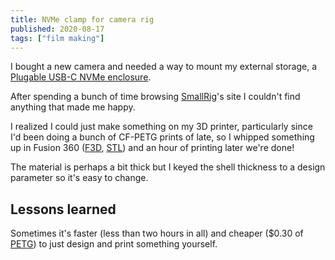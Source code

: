 ```yaml
---
title: NVMe clamp for camera rig
published: 2020-08-17
tags: ["film making"]
---
```


I bought a new camera and needed a way to mount my external storage, a [Plugable USB-C NVMe enclosure](https://plugable.com/products/usbc-nvme).

After spending a bunch of time browsing [SmallRig](https://smallrig.com)'s site I couldn't find anything that made me happy.

I realized I could just make something on my 3D printer, particularly since I'd been doing a bunch of CF-PETG prints of late,
so I whipped something up in Fusion 360 ([F3D](https://github.com/rgiese/www-grumpycorp-com/tree/master/src/content/posts/film%20making/images/NVMeClamp.f3d),
[STL](https://github.com/rgiese/www-grumpycorp-com/tree/master/src/content/posts/film%20making/images/NVMeClamp.stl)) and an hour of printing later we're done!

<div className="cf">
  <div className="fl-ns fn w-10-m w-50-ns pa1">

<?# SimpleFigure src="images/NVMeClampRender.png" caption="Clamp render from Fusion 360" /?>

  </div>
  <div className="fl-ns fn w-10-m w-50-ns pa1">

<?# SimpleFigure src="images/NVMeClampPrinted.png" caption="Clamp fresh off the printer" /?>

  </div>
</div>

<?# SimpleFigure src="images/NVMeClampTest.jpg" caption="Test fit with enclosure" /?>

<?# SimpleFigure src="images/NVMeClampInstalled.jpg" caption="Installed on the camera" /?>

The material is perhaps a bit thick but I keyed the shell thickness to a design parameter so it's easy to change.

## Lessons learned

Sometimes it's faster (less than two hours in all)
and cheaper (\$0.30 of [PETG](https://atomicfilament.com/collections/petg-3d-printer-filament-us-made-with-free-shipping/products/carbon-fiber-black-petg-pro))
to just design and print something yourself.

